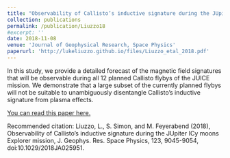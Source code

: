 ```yaml
---
title: "Observability of Callisto’s inductive signature during the JUpiter ICy moons Explorer mission"
collection: publications
permalink: /publication/Liuzzo18
#excerpt: ''
date: 2018-11-08
venue: 'Journal of Geophysical Research, Space Physics'
paperurl: 'http://lukeliuzzo.github.io/files/Liuzzo_etal_2018.pdf'
---
```

In this study, we provide a detailed forecast of the magnetic field signatures that will be observable during all 12 planned Callisto flybys of the JUICE mission. We demonstrate that a large subset of the currently planned flybys will not be suitable to unambiguously disentangle Callisto’s inductive signature from plasma effects.

[You can read this paper here.](http://lukeliuzzo.github.io/files/Liuzzo_etal_2018.pdf)

Recommended citation: Liuzzo, L., S. Simon, and M. Feyerabend (2018), Observability of Callisto’s inductive signature during the JUpiter ICy moons Explorer mission, J. Geophys. Res. Space Physics, 123, 9045-9054, doi:10.1029/2018JA025951.
